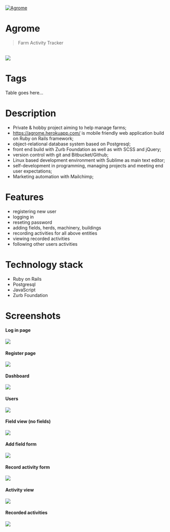 <a href="https://agrome.herokuapp.com/"><img src="https://github.com/Mapik/agrome/blob/master/public/images/Logo/logo.png" title="Agrome" alt="Agrome"></a>


# Agrome 
> Farm Activity Tracker

<br/>

<img src="https://github.com/Mapik/agrome/blob/master/vendor/assets/Screenshot%20from%202020-02-06%2007-01-45.png">

<br/>

# Tags
Table goes here...

# Description

- Private & hobby project aiming to help manage farms;
- https://agrome.herokuapp.com/ is mobile friendly web application build on Ruby on Rails framework;
- object-relational database system based on Postgresql;
- front end build with Zurb Foundation as well as with SCSS and jQuery;
- version control with git and Bitbucket/Github;
- Linux based development environment with Sublime as main text editor;
- self-development in programming, managing projects and meeting end user expectations;
- Marketing automation with Mailchimp;

# Features

- registering new user
- logging in 
- reseting password 
- adding fields, herds, machinery, buildings
- recording activities for all above entities 
- viewing recorded activities
- following other users activities 


# Technology stack

* Ruby on Rails
* Postgresql
* JavaScript
* Zurb Foundation

# Screenshots

#### Log in page
<img src="https://github.com/Mapik/agrome/blob/master/vendor/assets/Screenshot%20from%202020-02-06%2007-02-36.png">
<br/>

#### Register page
<img src="https://github.com/Mapik/agrome/blob/master/vendor/assets/Screenshot%20from%202020-02-06%2007-02-58.png">
<br/>

#### Dashboard
<img src="https://github.com/Mapik/agrome/blob/master/vendor/assets/Screenshot%20from%202020-02-06%2007-03-14.png">
<br/>

#### Users
<img src="https://github.com/Mapik/agrome/blob/master/vendor/assets/Screenshot%20from%202020-02-06%2007-03-22.png">
<br/>

#### Field view (no fields)
<img src="https://github.com/Mapik/agrome/blob/master/vendor/assets/Screenshot%20from%202020-02-06%2007-03-34.png">
<br/>

#### Add field form
<img src="https://github.com/Mapik/agrome/blob/master/vendor/assets/Screenshot%20from%202020-02-06%2007-04-00.png">
<br/>

#### Record activity form
<img src="https://github.com/Mapik/agrome/blob/master/vendor/assets/Screenshot%20from%202020-02-06%2007-04-59.png">
<br/>

#### Activity view
<img src="https://github.com/Mapik/agrome/blob/master/vendor/assets/Screenshot%20from%202020-02-06%2007-05-22.png">
<br/>

#### Recorded activities
<img src="https://github.com/Mapik/agrome/blob/master/vendor/assets/Screenshot%20from%202020-02-06%2007-05-34.png">
<br/>
